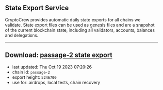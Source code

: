 ## State Export Service
CryptoCrew provides automatic daily state exports for all chains we validate. State export files can be used as genesis files and are a snapshot of the current blockchain state, including all validators, accounts, balances and delegations.

---
**Download: [passage-2 state export](https://dl.ccvalidators.com/SERVICE/passage/passage-2_export_5246700.json)**
---

- last updated: Thu Oct 19 2023 07:20:26
- chain id: `passage-2`
- export height: `5246700`
- use for: airdrops, local tests, chain recovery
